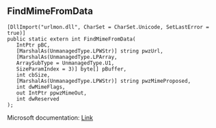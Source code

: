 ## FindMimeFromData

```
[DllImport("urlmon.dll", CharSet = CharSet.Unicode, SetLastError = true)]
public static extern int FindMimeFromData(
   IntPtr pBC,
   [MarshalAs(UnmanagedType.LPWStr)] string pwzUrl,
   [MarshalAs(UnmanagedType.LPArray,
   ArraySubType = UnmanagedType.U1,
   SizeParamIndex = 3)] byte[] pBuffer,
   int cbSize,
   [MarshalAs(UnmanagedType.LPWStr)] string pwzMimeProposed,
   int dwMimeFlags,
   out IntPtr ppwzMimeOut,
   int dwReserved
);
```

Microsoft documentation: [Link](https://learn.microsoft.com/en-us/previous-versions/windows/internet-explorer/ie-developer/platform-apis/ms775107(v=vs.85))
